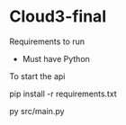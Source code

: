 # Cloud3-final


Requirements to run 
  - Must have Python

To start the api

 pip install -r requirements.txt
 
 py src/main.py
 
 
 
